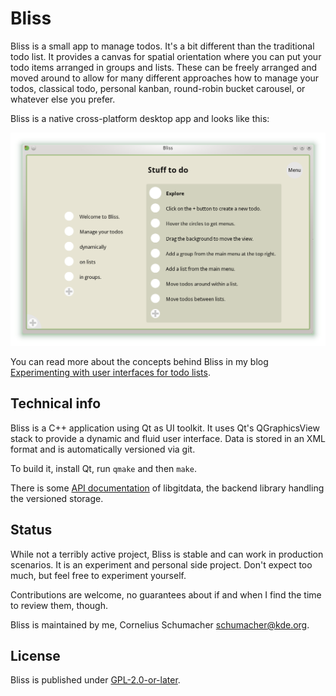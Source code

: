 # Bliss

Bliss is a small app to manage todos. It's a bit different than the traditional todo list. It provides a canvas for spatial orientation where you can put your todo items arranged in groups and lists. These can be freely arranged and moved around to allow for many different approaches how to manage your todos, classical todo, personal kanban, round-robin bucket carousel, or whatever else you prefer.

Bliss is a native cross-platform desktop app and looks like this:

![Screenshot Bliss](screenshots/bliss_welcome.png)

You can read more about the concepts behind Bliss in my blog [Experimenting with user interfaces for todo lists](https://blog.cornelius-schumacher.de/2013/06/experimenting-with-user-interfaces-for.html).

## Technical info

Bliss is a C++ application using Qt as UI toolkit. It uses Qt's QGraphicsView stack to provide a dynamic and fluid user interface. Data is stored in an XML format and is automatically versioned via git.

To build it, install Qt, run `qmake` and then `make`.

There is some [API documentation](http://cornelius.github.io/bliss/) of libgitdata, the backend library handling the versioned storage.

## Status

While not a terribly active project, Bliss is stable and can work in production scenarios. It is an experiment and personal side project. Don't expect too much, but feel free to experiment yourself.

Contributions are welcome, no guarantees about if and when I find the time to review them, though.

Bliss is maintained by me, Cornelius Schumacher <schumacher@kde.org>.

## License

Bliss is published under [GPL-2.0-or-later](COPYING).
